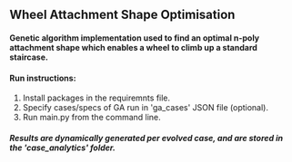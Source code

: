 ## Wheel Attachment Shape Optimisation

#### Genetic algorithm implementation used to find an optimal n-poly attachment shape which enables a wheel to climb up a standard staircase.

#### Run instructions:

1. Install packages in the requiremnts file.
2. Specify cases/specs of GA run in 'ga_cases' JSON file (optional).
3. Run main.py from the command line.

##### Results are dynamically generated per evolved case, and are stored in the 'case_analytics' folder.
